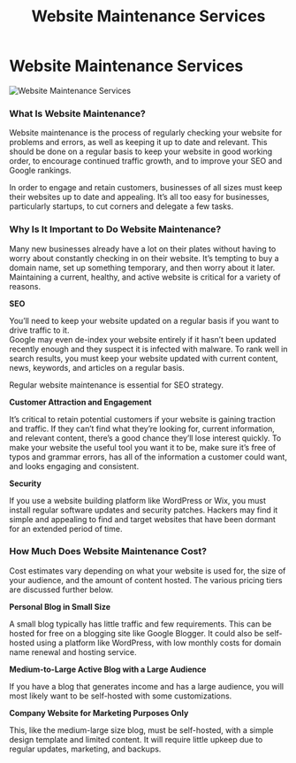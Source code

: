 ﻿---
layout: ../../../layouts/ServiceLayout.astro
title: "Website Maintenance Services"
faqtitle1: "Why is website maintenance crucial for businesses?"
faqtext1: "Website maintenance plays a crucial role in ensuring the continued functionality, security, and relevance of a business website. Regular maintenance helps identify and address issues, update content, and optimize performance, ultimately enhancing user experience, driving traffic, and improving search engine rankings."

faqtitle2: "What distinguishes professional website maintenance from sporadic updates?"
faqtext2: "Professional website maintenance involves proactive monitoring, regular updates, and comprehensive checks to ensure the smooth functioning and security of a website. Unlike sporadic updates, professional maintenance services adhere to industry best practices, address potential vulnerabilities, and prioritize the long-term health and performance of the website."

faqtitle3: "How can Techno Serve Ltd's Website Maintenance Services benefit businesses?"
faqtext3: "Techno Serve Ltd offers comprehensive website maintenance services designed to meet the diverse needs of businesses across various industries. Our experienced team of professionals provides proactive monitoring, timely updates, and security enhancements to keep websites running smoothly and securely. With our commitment to excellence and legendary support, we empower businesses to maintain a strong online presence and drive digital success effectively."

---
 # Website Maintenance Services

![Website Maintenance Services](/assets/img/service/website-maintenance.png)

### What Is Website Maintenance?

Website maintenance is the process of regularly checking your website for problems and errors, as well as keeping it up to date and relevant. This should be done on a regular basis to keep your website in good working order, to encourage continued traffic growth, and to improve your SEO and Google rankings.

In order to engage and retain customers, businesses of all sizes must keep their websites up to date and appealing. It’s all too easy for businesses, particularly startups, to cut corners and delegate a few tasks.

### Why Is It Important to Do Website Maintenance?

Many new businesses already have a lot on their plates without having to worry about constantly checking in on their website. It’s tempting to buy a domain name, set up something temporary, and then worry about it later. Maintaining a current, healthy, and active website is critical for a variety of reasons.

**SEO**

You’ll need to keep your website updated on a regular basis if you want to drive traffic to it.  
Google may even de-index your website entirely if it hasn’t been updated recently enough and they suspect it is infected with malware. To rank well in search results, you must keep your website updated with current content, news, keywords, and articles on a regular basis.

Regular website maintenance is essential for SEO strategy.

**Customer Attraction and Engagement**

It’s critical to retain potential customers if your website is gaining traction and traffic. If they can’t find what they’re looking for, current information, and relevant content, there’s a good chance they’ll lose interest quickly. To make your website the useful tool you want it to be, make sure it’s free of typos and grammar errors, has all of the information a customer could want, and looks engaging and consistent.

**Security**

If you use a website building platform like WordPress or Wix, you must install regular software updates and security patches. Hackers may find it simple and appealing to find and target websites that have been dormant for an extended period of time.

### How Much Does Website Maintenance Cost?

Cost estimates vary depending on what your website is used for, the size of your audience, and the amount of content hosted. The various pricing tiers are discussed further below.

**Personal Blog in Small Size**

A small blog typically has little traffic and few requirements. This can be hosted for free on a blogging site like Google Blogger. It could also be self-hosted using a platform like WordPress, with low monthly costs for domain name renewal and hosting service.

**Medium-to-Large Active Blog with a Large Audience**

If you have a blog that generates income and has a large audience, you will most likely want to be self-hosted with some customizations.

  
**Company Website for Marketing Purposes Only**

This, like the medium-large size blog, must be self-hosted, with a simple design template and limited content. It will require little upkeep due to regular updates, marketing, and backups.
